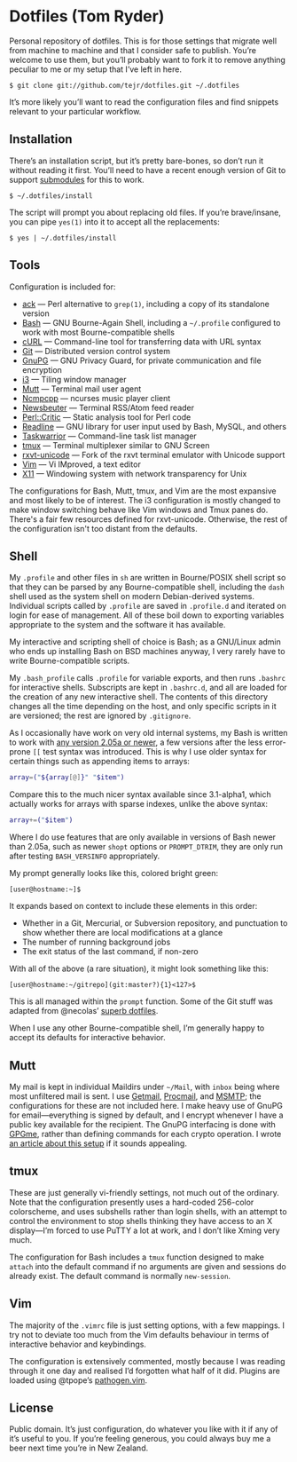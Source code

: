 Dotfiles (Tom Ryder)
====================

Personal repository of dotfiles. This is for those settings that migrate well
from machine to machine and that I consider safe to publish. You’re welcome to
use them, but you’ll probably want to fork it to remove anything peculiar to me
or my setup that I’ve left in here.

    $ git clone git://github.com/tejr/dotfiles.git ~/.dotfiles

It’s more likely you’ll want to read the configuration files and find snippets
relevant to your particular workflow.

Installation
------------

There’s an installation script, but it’s pretty bare-bones, so don’t run it
without reading it first. You’ll need to have a recent enough version of Git to
support [submodules][1] for this to work.

    $ ~/.dotfiles/install

The script will prompt you about replacing old files. If you’re brave/insane,
you can pipe `yes(1)` into it to accept all the replacements:

    $ yes | ~/.dotfiles/install

Tools
-----

Configuration is included for:

*   [ack][2] — Perl alternative to `grep(1)`, including a copy of its
    standalone version
*   [Bash][3] — GNU Bourne-Again Shell, including a `~/.profile` configured to
    work with most Bourne-compatible shells
*   [cURL][4] — Command-line tool for transferring data with URL syntax
*   [Git][5] — Distributed version control system
*   [GnuPG][6] — GNU Privacy Guard, for private communication and file
    encryption
*   [i3][7] — Tiling window manager
*   [Mutt][8] — Terminal mail user agent
*   [Ncmpcpp][9] — ncurses music player client
*   [Newsbeuter][10] — Terminal RSS/Atom feed reader
*   [Perl::Critic][11] — Static analysis tool for Perl code
*   [Readline][12] — GNU library for user input used by Bash, MySQL, and others
*   [Taskwarrior][13] — Command-line task list manager
*   [tmux][14] — Terminal multiplexer similar to GNU Screen
*   [rxvt-unicode][15] — Fork of the rxvt terminal emulator with Unicode
    support
*   [Vim][16] — Vi IMproved, a text editor
*   [X11][17] — Windowing system with network transparency for Unix

The configurations for Bash, Mutt, tmux, and Vim are the most expansive and
most likely to be of interest. The i3 configuration is mostly changed to make
window switching behave like Vim windows and Tmux panes do. There's a fair few
resources defined for rxvt-unicode. Otherwise, the rest of the configuration
isn't too distant from the defaults.

Shell
-----

My `.profile` and other files in `sh` are written in Bourne/POSIX shell script
so that they can be parsed by any Bourne-compatible shell, including the `dash`
shell used as the system shell on modern Debian-derived systems. Individual
scripts called by `.profile` are saved in `.profile.d` and iterated on login
for ease of management. All of these boil down to exporting variables
appropriate to the system and the software it has available.

My interactive and scripting shell of choice is Bash; as a GNU/Linux admin who
ends up installing Bash on BSD machines anyway, I very rarely have to write
Bourne-compatible scripts.

My `.bash_profile` calls `.profile` for variable exports, and then runs
`.bashrc` for interactive shells. Subscripts are kept in `.bashrc.d`, and all
are loaded for the creation of any new interactive shell. The contents of this
directory changes all the time depending on the host, and only specific scripts
in it are versioned; the rest are ignored by `.gitignore`.

As I occasionally have work on very old internal systems, my Bash is written to
work with [any version 2.05a or newer][19], a few versions after the less
error-prone `[[` test syntax was introduced. This is why I use older syntax for
certain things such as appending items to arrays:

```bash
array=("${array[@]}" "$item")
```

Compare this to the much nicer syntax available since 3.1-alpha1, which
actually works for arrays with sparse indexes, unlike the above syntax:

```bash
array+=("$item")
```

Where I do use features that are only available in versions of Bash newer than
2.05a, such as newer `shopt` options or `PROMPT_DTRIM`, they are only run after
testing `BASH_VERSINFO` appropriately.

My prompt generally looks like this, colored bright green:

    [user@hostname:~]$

It expands based on context to include these elements in this order:

*   Whether in a Git, Mercurial, or Subversion repository, and punctuation to
    show whether there are local modifications at a glance
*   The number of running background jobs
*   The exit status of the last command, if non-zero

With all of the above (a rare situation), it might look something like this:

    [user@hostname:~/gitrepo](git:master?){1}<127>$

This is all managed within the `prompt` function. Some of the Git stuff was
adapted from @necolas’ [superb dotfiles][20].

When I use any other Bourne-compatible shell, I’m generally happy to accept its
defaults for interactive behavior.

Mutt
----

My mail is kept in individual Maildirs under `~/Mail`, with `inbox` being where
most unfiltered mail is sent. I use [Getmail][21], [Procmail][22], and
[MSMTP][23]; the configurations for these are not included here. I make heavy
use of GnuPG for email—everything is signed by default, and I encrypt whenever
I have a public key available for the recipient. The GnuPG interfacing is done
with [GPGme][24], rather than defining commands for each crypto operation. I
wrote [an article about this setup][25] if it sounds appealing.

tmux
----

These are just generally vi-friendly settings, not much out of the ordinary.
Note that the configuration presently uses a hard-coded 256-color colorscheme,
and uses subshells rather than login shells, with an attempt to control the
environment to stop shells thinking they have access to an X display—I’m forced
to use PuTTY a lot at work, and I don’t like Xming very much.

The configuration for Bash includes a `tmux` function designed to make `attach`
into the default command if no arguments are given and sessions do already
exist. The default command is normally `new-session`.

Vim
---

The majority of the `.vimrc` file is just setting options, with a few mappings.
I try not to deviate too much from the Vim defaults behaviour in terms of
interactive behavior and keybindings.

The configuration is extensively commented, mostly because I was reading
through it one day and realised I’d forgotten what half of it did. Plugins are
loaded using @tpope’s [pathogen.vim][26].

License
-------

Public domain. It’s just configuration, do whatever you like with it if any of
it’s useful to you. If you’re feeling generous, you could always buy me a beer
next time you’re in New Zealand.

[1]: http://git-scm.com/book/en/Git-Tools-Submodules
[2]: http://beyondgrep.com/
[3]: https://www.gnu.org/software/bash/
[4]: http://curl.haxx.se/
[5]: http://git-scm.com/
[6]: http://www.gnupg.org/
[7]: http://i3wm.org/
[8]: http://www.mutt.org/
[9]: http://ncmpcpp.rybczak.net/
[10]: http://www.newsbeuter.org/
[11]: http://search.cpan.org/~thaljef/Perl-Critic-1.118/lib/Perl/Critic.pm
[12]: http://cnswww.cns.cwru.edu/php/chet/readline/rltop.html
[13]: http://taskwarrior.org/projects/show/taskwarrior
[14]: http://tmux.sourceforge.net/
[15]: http://software.schmorp.de/pkg/rxvt-unicode.html
[16]: http://www.vim.org/
[17]: http://www.x.org/wiki/
[18]: http://www.perl.com/doc/FMTEYEWTK/versus/csh.whynot
[19]: http://wiki.bash-hackers.org/scripting/bashchanges
[20]: https://github.com/necolas/dotfiles
[21]: http://pyropus.ca/software/getmail/
[22]: http://www.procmail.org/
[23]: http://msmtp.sourceforge.net/
[24]: http://www.gnupg.org/related_software/gpgme/
[25]: http://blog.sanctum.geek.nz/linux-crypto-email/
[26]: https://github.com/tpope/vim-pathogen

